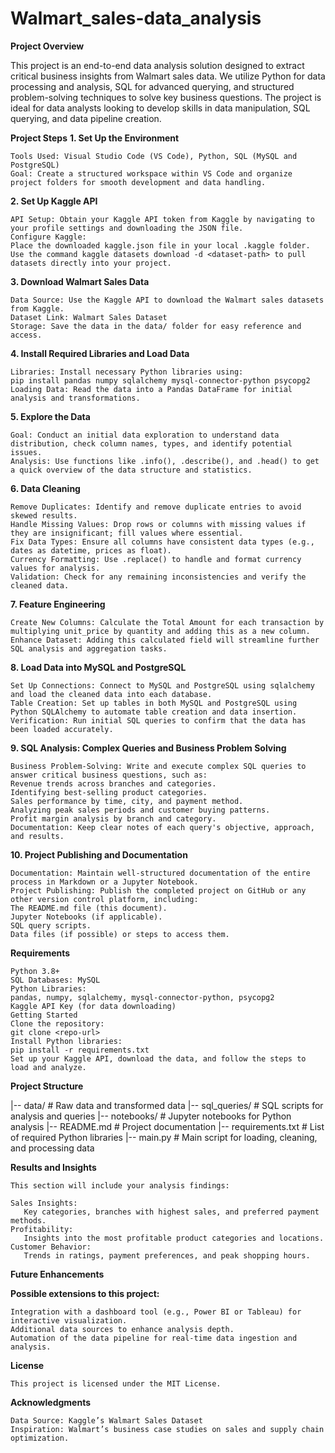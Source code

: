 # Walmart_sales-data_analysis

**Project Overview**

This project is an end-to-end data analysis solution designed to extract critical business insights from Walmart sales data. We utilize Python for data processing and analysis, SQL for advanced querying, and structured problem-solving techniques to solve key business questions. The project is ideal for data analysts looking to develop skills in data manipulation, SQL querying, and data pipeline creation.


**Project Steps**
 **1. Set Up the Environment**
 
    Tools Used: Visual Studio Code (VS Code), Python, SQL (MySQL and PostgreSQL)
    Goal: Create a structured workspace within VS Code and organize project folders for smooth development and data handling.

 **2. Set Up Kaggle API**
 
    API Setup: Obtain your Kaggle API token from Kaggle by navigating to your profile settings and downloading the JSON file.
    Configure Kaggle:
    Place the downloaded kaggle.json file in your local .kaggle folder.
    Use the command kaggle datasets download -d <dataset-path> to pull datasets directly into your project.

 **3. Download Walmart Sales Data**
 
    Data Source: Use the Kaggle API to download the Walmart sales datasets from Kaggle.
    Dataset Link: Walmart Sales Dataset
    Storage: Save the data in the data/ folder for easy reference and access.
 
 **4. Install Required Libraries and Load Data**
 
    Libraries: Install necessary Python libraries using:
    pip install pandas numpy sqlalchemy mysql-connector-python psycopg2
    Loading Data: Read the data into a Pandas DataFrame for initial analysis and transformations.

 **5. Explore the Data**
 
    Goal: Conduct an initial data exploration to understand data distribution, check column names, types, and identify potential issues.
    Analysis: Use functions like .info(), .describe(), and .head() to get a quick overview of the data structure and statistics.
 
 **6. Data Cleaning**
 
    Remove Duplicates: Identify and remove duplicate entries to avoid skewed results.
    Handle Missing Values: Drop rows or columns with missing values if they are insignificant; fill values where essential.
    Fix Data Types: Ensure all columns have consistent data types (e.g., dates as datetime, prices as float).
    Currency Formatting: Use .replace() to handle and format currency values for analysis.
    Validation: Check for any remaining inconsistencies and verify the cleaned data.
 
 **7. Feature Engineering**
 
    Create New Columns: Calculate the Total Amount for each transaction by multiplying unit_price by quantity and adding this as a new column.
    Enhance Dataset: Adding this calculated field will streamline further SQL analysis and aggregation tasks.
 
 **8. Load Data into MySQL and PostgreSQL**
 
    Set Up Connections: Connect to MySQL and PostgreSQL using sqlalchemy and load the cleaned data into each database.
    Table Creation: Set up tables in both MySQL and PostgreSQL using Python SQLAlchemy to automate table creation and data insertion.
    Verification: Run initial SQL queries to confirm that the data has been loaded accurately.
 
 **9. SQL Analysis: Complex Queries and Business Problem Solving**
 
    Business Problem-Solving: Write and execute complex SQL queries to answer critical business questions, such as:
    Revenue trends across branches and categories.
    Identifying best-selling product categories.
    Sales performance by time, city, and payment method.
    Analyzing peak sales periods and customer buying patterns.
    Profit margin analysis by branch and category.
    Documentation: Keep clear notes of each query's objective, approach, and results.
 
 **10. Project Publishing and Documentation**
 
    Documentation: Maintain well-structured documentation of the entire process in Markdown or a Jupyter Notebook.
    Project Publishing: Publish the completed project on GitHub or any other version control platform, including:
    The README.md file (this document).
    Jupyter Notebooks (if applicable).
    SQL query scripts.
    Data files (if possible) or steps to access them.

**Requirements**

    Python 3.8+
    SQL Databases: MySQL
    Python Libraries:
    pandas, numpy, sqlalchemy, mysql-connector-python, psycopg2
    Kaggle API Key (for data downloading)
    Getting Started
    Clone the repository:
    git clone <repo-url>
    Install Python libraries:
    pip install -r requirements.txt
    Set up your Kaggle API, download the data, and follow the steps to load and analyze.

**Project Structure**


|-- data/                     # Raw data and transformed data
|-- sql_queries/              # SQL scripts for analysis and queries
|-- notebooks/                # Jupyter notebooks for Python analysis
|-- README.md                 # Project documentation
|-- requirements.txt          # List of required Python libraries
|-- main.py                   # Main script for loading, cleaning, and processing data


**Results and Insights**

    This section will include your analysis findings:

    Sales Insights:
       Key categories, branches with highest sales, and preferred payment methods.
    Profitability: 
       Insights into the most profitable product categories and locations.
    Customer Behavior:
       Trends in ratings, payment preferences, and peak shopping hours.

**Future Enhancements**
    
**Possible extensions to this project:**

    Integration with a dashboard tool (e.g., Power BI or Tableau) for interactive visualization.
    Additional data sources to enhance analysis depth.
    Automation of the data pipeline for real-time data ingestion and analysis.
    
**License**

    This project is licensed under the MIT License.

**Acknowledgments**

    Data Source: Kaggle’s Walmart Sales Dataset
    Inspiration: Walmart’s business case studies on sales and supply chain optimization.
